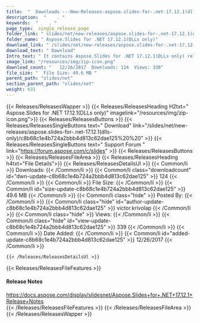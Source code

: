 ```yaml
---
title:  "  Downloads ---New-Releases-aspose.slides-for-.net-17.12.1(dlls-only) . " 
description:  "    . " 
keywords:  "    . " 
page_type:  single_release_page
folder_link: " slides/net/new-releases/aspose.slides-for-.net-17.12.1(dlls-only)/"
folder_name: " Aspose.Slides for .NET 17.12.1(DLLs only)"
download_link: " /slides/net/new-releases/aspose.slides-for-.net-17.12.1(dlls-only)/c8b68c1e4b724a2bbb4d813c62dae125"
download_text: " Download"
Intro_text: " It contains Aspose.Slides for .NET 17.12.1(DLLs only) release."
image_link: "/resources/img/zip-icon.png"
download_count: "   12/26/2017  Downloads: 124  Views: 338"
file_size: "  File Size: 49.6 MB "
parent_path: "slides/net"
section_parent_path: "slides/net"
weight: 631
---
```


{{< Releases/ReleasesWapper >}}
  {{< Releases/ReleasesHeading H2txt=" Aspose.Slides for .NET 17.12.1(DLLs only)" imagelink="/resources/img/zip-icon.png">}}
  {{< Releases/ReleasesButtons >}}
    {{< Releases/ReleasesSingleButtons text=" Download" link="/slides/net/new-releases/aspose.slides-for-.net-17.12.1(dlls-only)/c8b68c1e4b724a2bbb4d813c62dae125%20%20" >}}
    {{< Releases/ReleasesSingleButtons text=" Support Forum " link="https://forum.aspose.com/c/slides" >}}
  {{< Releases/ReleasesButtons >}}
  {{< Releases/ReleasesFileArea >}}
    {{< Releases/ReleasesHeading h4txt="File Details">}}
    {{< Releases/ReleasesDetailsUl >}}
            {{< Common/li  >}} Downloads: {{< /Common/li >}} 
      {{< Common/li class="downloadcount" id="dwn-update-c8b68c1e4b724a2bbb4d813c62dae125" >}} 124 {{< /Common/li >}} 
      {{< Common/li  >}} File Size: {{< /Common/li >}} 
      {{< Common/li id="size-update-c8b68c1e4b724a2bbb4d813c62dae125" >}} 49.6 MB {{< /Common/li >}} 
      {{< Common/li  class="hide" >}} Posted By: {{< /Common/li >}} 
      {{< Common/li class="hide" id="author-update-c8b68c1e4b724a2bbb4d813c62dae125" >}} victor.krivolap {{< /Common/li >}} 
      {{< Common/li class="hide"  >}} Views: {{< /Common/li >}} 
      {{< Common/li class="hide" id="view-update-c8b68c1e4b724a2bbb4d813c62dae125" >}} 339 {{< /Common/li >}} 
      {{< Common/li  >}} Date Added: {{< /Common/li >}} 
      {{< Common/li id="added-update-c8b68c1e4b724a2bbb4d813c62dae125" >}} 12/26/2017 {{< /Common/li >}} 

    {{< /Releases/ReleasesDetailsUl >}}

  {{< Releases/ReleasesFileFeatures >}}
      <h4>Release Notes</h4><div><a href="https://docs.aspose.com/display/slidesnet/Aspose.Slides+for+.NET+17.12.1+Release+Notes">https://docs.aspose.com/display/slidesnet/Aspose.Slides+for+.NET+17.12.1+Release+Notes</a></div>
  {{< /Releases/ReleasesFileFeatures >}}
 {{< /Releases/ReleasesFileArea >}}
{{< /Releases/ReleasesWapper >}}


